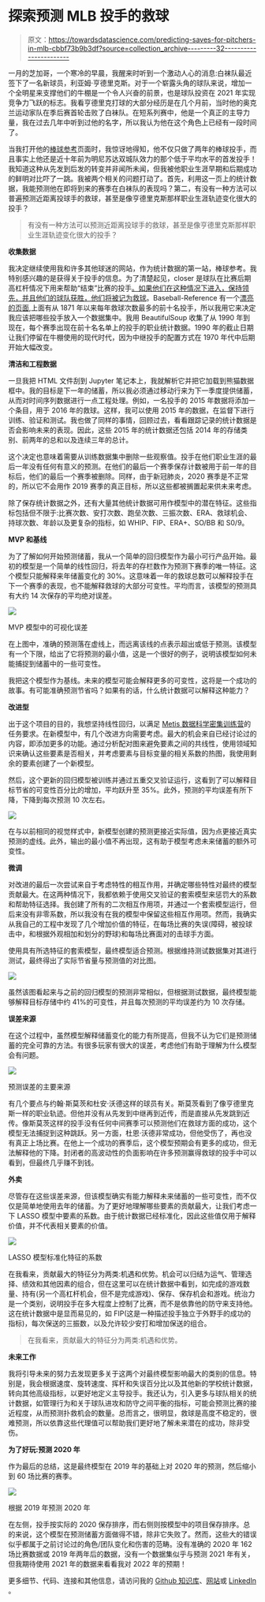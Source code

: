 # 探索预测 MLB 投手的救球

> 原文：<https://towardsdatascience.com/predicting-saves-for-pitchers-in-mlb-cbbf73b9b3df?source=collection_archive---------32----------------------->

一月的芝加哥，一个寒冷的早晨，我醒来时听到一个激动人心的消息:白袜队最近签下了一名新球员，利亚姆·亨德里克斯。对于一个崭露头角的球队来说，增加一个全明星来支撑他们的牛棚是一个令人兴奋的前景，也是球队投资在 2021 年实现竞争力飞跃的标志。我看亨德里克打球的大部分经历是在几个月前，当时他的奥克兰运动家队在季后赛首轮击败了白袜队。在短系列赛中，他是一个真正的主导力量，我在过去几年中听到过他的名字，所以我认为他在这个角色上已经有一段时间了。

当我打开他的[棒球参考](https://www.baseball-reference.com/players/h/hendrli01.shtml)页面时，我惊讶地得知，他不仅只做了两年的棒球投手，而且事实上他还是近十年前为明尼苏达双城队效力的那个低于平均水平的首发投手！我知道这种从先发到后发的转变并非闻所未闻，但我被他职业生涯早期和后期成功的鲜明对比吓了一跳。我被两个相关的问题打动了。首先，利用这一页上的统计数据，我能预测他在即将到来的赛季在白袜队的表现吗？第二，有没有一种方法可以普遍预测近距离投球手的救球，甚至是像亨德里克斯那样职业生涯轨迹变化很大的投手？

> 有没有一种方法可以预测近距离投球手的救球，甚至是像亨德里克斯那样职业生涯轨迹变化很大的投手？

**收集数据**

我决定继续使用我和许多其他球迷的网站，作为统计数据的第一站，棒球参考。我特别感兴趣的是获得关于投手的信息。为了清楚起见，closer 是球队在比赛后期高杠杆情况下用来帮助“结束”比赛的投手[。如果他们在这种情况下进入，保持领先，并且他们的球队获胜，他们将被记为救球](http://m.mlb.com/glossary/standard-stats/save)。Baseball-Reference 有一个[漂亮的页面](https://www.baseball-reference.com/leaders/SV_top_ten.shtml),上面有从 1871 年以来每年救球次数最多的前十名投手，所以我用它来决定我应该把哪些投手放入一个数据集中。我用 BeautifulSoup 收集了从 1990 年到现在，每个赛季出现在前十名名单上的投手的职业统计数据。1990 年的截止日期让我们停留在牛棚使用的现代时代，因为中继投手的配置方式在 1970 年代中后期开始大幅改变。

**清洁和工程数据**

一旦我把 HTML 文件刮到 Jupyter 笔记本上，我就解析它并把它加载到熊猫数据框中。我的目标是下一年的储蓄，所以我必须通过移动行来为下一季度提供储蓄，从而对时间序列数据进行一点工程处理。例如，一名投手的 2015 年数据将添加一个条目，用于 2016 年的救球。这样，我可以使用 2015 年的数据，在监督下进行训练、验证和测试。我也做了同样的事情，回顾过去，看看跟踪记录的统计数据是否会影响未来的表现。因此，这些 2015 年的统计数据还包括 2014 年的存储类别、前两年的总和以及连续三年的总计。

这个决定也意味着需要从训练数据集中删除一些观察值。投手在他们职业生涯的最后一年没有任何有意义的预测。在他们的最后一个赛季保存计数被用于前一年的目标后，他们的最后一个赛季被删除。同样，由于新冠肺炎，2020 赛季是不正常的，所以它不会用作 2019 赛季的真正目标，所以这些都被搁置起来供未来考虑。

除了保存统计数据之外，还有大量其他统计数据可用作模型中的潜在特征。这些指标包括但不限于:比赛次数、安打次数、跑垒次数、三振次数、ERA、救球机会、持球次数、年龄以及更复杂的指标，如 WHIP、FIP、ERA+、SO/BB 和 S0/9。

**MVP 和基线**

为了了解如何开始预测储蓄，我从一个简单的回归模型作为最小可行产品开始。最初的模型是一个简单的线性回归，将去年的存栏数作为预测下赛季的唯一特征。这个模型只能解释来年储蓄变化的 30%。这意味着一年的救球总数可以解释投手在下一个赛季的表现，也不能解释救球的大部分可变性。平均而言，该模型的预测具有大约 14 次保存的平均绝对误差。

![](img/9d9a36e942cda6e9416862b3c0caea67.png)

MVP 模型中的可视化误差

在上图中，准确的预测落在虚线上，而远离该线的点表示超出或低于预测。该模型有一个下限，给出了它将预测的最小值，这是一个很好的例子，说明该模型如何未能捕捉到储蓄中的一些可变性。

我把这个模型作为基线。未来的模型可能会解释更多的可变性，这将是一个成功的故事。有可能准确预测节省吗？如果有的话，什么统计数据可以解释这种能力？

**改进型**

出于这个项目的目的，我想坚持线性回归，以满足 [Metis 数据科学密集训练营](https://www.thisismetis.com/bootcamps/online-machine-learning-bootcamp)的任务要求。在新模型中，有几个改进方向需要考虑。最大的机会来自已经讨论过的内容，即添加更多的功能。通过分析配对图来避免要素之间的共线性，使用领域知识来确认这些要素是否相关，并考虑要素与目标变量的相关系数的热图，我使用剩余的要素创建了一个新模型。

然后，这个更新的回归模型被训练并通过五重交叉验证运行，这看到了可以解释目标节省的可变性百分比的增加，平均跃升至 35%。此外，预测的平均误差有所下降，下降到每次预测 10 次左右。

![](img/add1eaf908a5f9ac35b03de0aed2024e.png)

在与以前相同的视觉样式中，新模型创建的预测更接近实际值，因为点更接近真实预测的虚线。此外，输出的最小值不再出现，这有助于模型考虑未来储蓄的额外可变性。

**微调**

对改进的最后一次尝试来自于考虑特性的相互作用，并确定哪些特性对最终的模型贡献最大。在这两种情况下，我都依赖于使用交叉验证的套索模型来惩罚大的系数和帮助特征选择。我创建了所有的二次相互作用项，并通过一个套索模型运行，但后来没有非零系数，所以我没有在我的模型中保留这些相互作用项。然而，我确实从我自己的工程中发现了几个增加价值的特征，在每场比赛的失误(障碍，被投球击中，和根据外观相加和划分的野球)和每场比赛面对的击球手方面。

使用具有所选特征的套索模型，最终模型适合预测。根据维持测试数据集对其进行测试，最终得出了实际节省量与预测值的对比图。

![](img/1cf40f060c2727b82297d1fb24cafb4e.png)

虽然该图看起来与之前的回归模型的预测非常相似，但根据测试数据，最终模型能够解释目标存储中约 41%的可变性，并且每次预测的平均误差约为 10 次存储。

**误差来源**

在这个过程中，虽然模型解释储蓄变化的能力有所提高，但我不认为它们是预测储蓄的完全可靠的方法。有很多玩家有很大的误差，考虑他们有助于理解为什么模型会有问题。

![](img/ba6296c456b0c16ea19ac63fda582f23.png)

预测误差的主要来源

有几个要点与约翰·斯莫茨和杜安·沃德这样的球员有关。斯莫茨看到了像亨德里克斯一样的职业轨迹。但他并没有从先发到中继再到近传，而是直接从先发跳到近传。像斯莫茨这样的投手没有任何中间赛季可以预测他们在救球方面的成功，这个模型无法捕捉到这种跳跃。另一方面，杜恩·沃德非常成功，但他受伤了，再也没有真正上场比赛。在他上一个成功的赛季后，这个模型预期会有更多的成功，但无法解释他的下降。封闭者的高波动性的负面影响在许多预测赢得救球的投手中可以看到，但最终几乎赚不到钱。

**外卖**

尽管存在这些误差来源，但该模型确实有能力解释未来储蓄的一些可变性，而不仅仅是简单地使用去年的储蓄。为了更好地理解哪些要素的贡献最大，让我们考虑一下 LASSO 模型中要素的系数。由于统计数据已经标准化，因此这些值仅用于解释价值，并不代表相关要素的价值。

![](img/7173653650933eefc7e991a5c9641e16.png)

LASSO 模型标准化特征的系数

在我看来，贡献最大的特征分为两类:机遇和优势。机会可以归结为运气、管理选择、绩效和其他因素的组合，但在这里可以在统计数据中看到，如完成的游戏数量、持有(另一个高杠杆机会，但不是完成游戏)、保存、保存机会和游戏。统治力是一个类别，说明投手在多大程度上控制了比赛，而不是依靠他的防守来支持他。这在统计数据中是显而易见的，如 FIP(这是一种描述投手独立于外野手的成功的指标)，每次保送的三振数，以及允许较少安打和增加保送的组合。

> 在我看来，贡献最大的特征分为两类:机遇和优势。

**未来工作**

我将引导未来的努力去发现更多关于这两个对最终模型影响最大的类别的信息。特别是，我会根据速度、旋转速度、挥杆和失误百分比以及其他新的学校统计数据，转向其他高级指标，以更好地定义主导投手。我还认为，引入更多与球队相关的统计数据，如管理行为和关于球队进攻和防守之间平衡的指标，可能会预测比赛的接近程度，从而预测扑救机会的数量。总而言之，很明显，救球是高度不稳定的，很难预测，所以依靠这些代理值可以帮助我们更好地了解未来潜在的成功，除非受伤。

**为了好玩:预测 2020 年**

作为最后的总结，这是最终模型在 2019 年的基础上对 2020 年的预测，然后缩小到 60 场比赛的赛季。

![](img/5d2258124b2c381158e05b9cd49201b1.png)

根据 2019 年预测 2020 年

在左侧，投手按实际的 2020 保存排序，而右侧则按模型中的项目保存排序。总的来说，这个模型在预测储蓄方面做得不错，除非它失败了。然而，这些大的错误似乎都属于之前讨论过的角色/团队变化和伤害的范畴。没有准确的 2020 年 162 场比赛数据或 2019 年两年后的数据，没有一个数据集似乎与预测 2021 年有关，但我期待使用 2021 年的数据来看看我对 2022 年的预期！

更多细节、代码、连接和其他信息，请访问我的 [Github 知识库](https://github.com/ejfeldman7/Predicting_Saves)、[网站](http://www.ejfeldman.com/)或 [LinkedIn](https://www.linkedin.com/in/feldmanethan/) 。